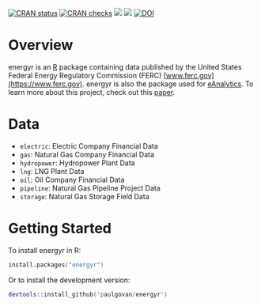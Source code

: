 <!-- badges: start -->
[![CRAN status](https://www.r-pkg.org/badges/version/energyr)](https://CRAN.R-project.org/package=energyr)
[![CRAN checks](https://badges.cranchecks.info/summary/energyr.svg)](https://cran.r-project.org/web/checks/check_results_energyr.html)
[![](http://cranlogs.r-pkg.org/badges/grand-total/energyr)](https://cran.r-project.org/package=energyr)
[![](http://cranlogs.r-pkg.org/badges/last-month/energyr)](https://cran.r-project.org/package=energyr)
[![DOI](https://zenodo.org/badge/DOI/10.5281/zenodo.1145429.svg)](https://doi.org/10.5281/zenodo.1145429)
<!-- badges: end -->

# Overview
energyr is an [R](https://www.r-project.org) package containing data published by the United States Federal Energy Regulatory Commission (FERC) [www.ferc.gov](https://www.ferc.gov). energyr is also the package used for [eAnalytics](https://paulgovan.github.io/eAnalytics/). To learn more about this project, check out this [paper](https://doi.org/10.5334/jors.144).

# Data
* `electric`: Electric Company Financial Data
* `gas`: Natural Gas Company Financial Data
* `hydropower`: Hydropower Plant Data
* `lng`: LNG Plant Data
* `oil`: Oil Company Financial Data
* `pipeline`: Natural Gas Pipeline Project Data
* `storage`: Natural Gas Storage Field Data

# Getting Started
To install energyr in R:

```S
install.packages("energyr")
```

Or to install the development version:

```S
devtools::install_github('paulgovan/energyr')
```
